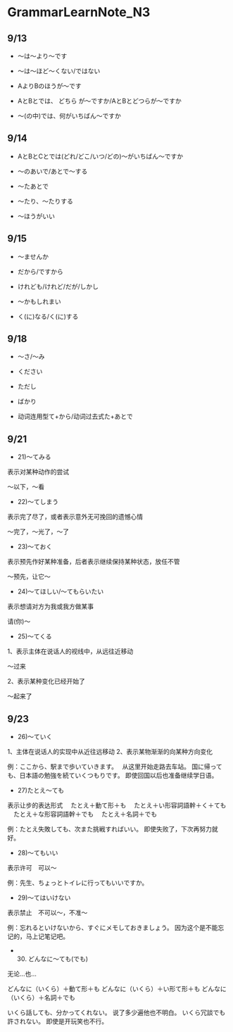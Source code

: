 # GrammarLearnNote_N3

## 9/13

+ ～は～より～です

+ ～は～ほど～くない/ではない

+ AよりBのほうが～です

+ AとBとでは、 どちら が～ですか/AとBとどつらが～ですか

+ ～(の中)では、何がいちばん～ですか


## 9/14

+ AとBとCとでは(どれ/どこ/いつ/どの)～がいちばん～ですか

+ ～のあいで/あとで～する

+ ～たあとで

+ ～たり、～たりする

+ ～ほうがいい

## 9/15

+ ～ませんか

+ だから/ですから

+ けれども/けれど/だが/しかし

+ ～かもしれまい

+ く(に)なる/く(に)する

## 9/18

+ ～さ/～み

+ ください

+ ただし

+ ばかり

+ 动词连用型て+から/动词过去式た+あとで


## 9/21
+ 21)～てみる

表示对某种动作的尝试

～以下，～看

+ 22)～てしまう

表示完了尽了，或者表示意外无可挽回的遗憾心情

～完了，～光了，～了

+ 23)～ておく

表示预先作好某种准备，后者表示继续保持某种状态，放任不管

～预先，让它～

+ 24)～てほしい/～てもらいたい

表示想请对方为我或我方做某事

请(你)～

+ 25)～てくる

1、表示主体在说话人的视线中，从远往近移动

～过来

2、表示某种变化已经开始了

～起来了

## 9/23

+ 26)～ていく

1、主体在说话人的实现中从近往远移动
2、表示某物渐渐的向某种方向变化

例：ここから、駅まで歩いていきます。　
从这里开始走路去车站。
国に帰っても、日本語の勉強を続ていくつもりです。
即使回国以后也准备继续学日语。
+ 27)たとえ～ても

表示让步的表达形式
　たとえ＋動て形＋も
　たとえ＋い形容詞語幹＋く＋ても
　たとえ＋な形容詞語幹＋でも
　たとえ＋名詞＋でも

例：たとえ失敗しても、次また挑戦すればいい。
即使失败了，下次再努力就好。

+ 28)～てもいい

表示许可　可以～

例：先生、ちょっとトイレに行ってもいいですか。

+ 29)～てはいけない

表示禁止　不可以～，不准～

例：忘れるといけないから、すぐにメモしておきましょう。
因为这个是不能忘记的，马上记笔记吧。

+ 30) どんなに～ても(でも)

无论…也…

どんなに（いくら）＋動て形＋も
どんなに（いくら）＋い形て形＋も
どんなに（いくら）＋名詞＋でも

いくら話しても、分かってくれない。
说了多少遍他也不明白。
いくら冗談でも許されない。
即使是开玩笑也不行。